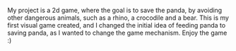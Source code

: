 My project is a 2d game, where the goal is to save the panda, by avoiding other dangerous animals, such as a rhino, a crocodile and a bear. This is my first visual game created, and I changed the initial idea of feeding panda to saving panda, as I wanted to change the game mechanism. Enjoy the game :)